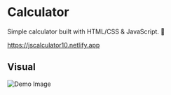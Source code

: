 # Calculator
Simple calculator built with HTML/CSS & JavaScript.
:cowboy_hat_face:

https://jscalculator10.netlify.app

## Visual
![Demo Image](https://github.com/rs9110/JS-Calculator/blob/master/Image/Demo%20Image.png)
